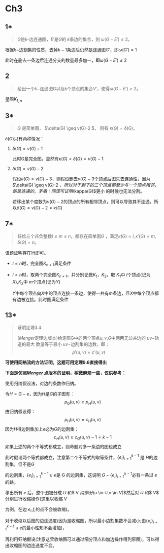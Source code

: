 # Ch3



## 1*

> $G$是k-边连通图，$E'$是$G$的  $k$条边的集合，则  $\omega(G-E') \leq 2$。

根据$k-$边割集的性质，去掉$k-1$条边后仍然是连通图$G'$，即$\omega (G')  =  1$

此时在删去一条边后连通分支的数量最多加一，即$\omega(G-E') \leq 2$



## 2

> 给出一个$k-$连通图G以及k个顶点的集合$V'$，使得$\omega(G-E') \gt 2$。

星图$K_{1,n}$

## 3*

>$G$ 是简单图， $\delta(G) \geq v(G)-2  $， 则有 $\kappa(G) = \delta(G)$。

$\delta(G)$只有两种情况：

1. $\delta(G) =  v(G)-1$

   此时G是完全图，显然有$\kappa(G) = \delta(G) = v(G)-1$

2. $\delta(G) =  v(G)-2$

   假设$\kappa(G) = v(G)-3$，则假设删去$v(G)-3$个顶点后图失去连通性，因为$\delta(G) \geq v(G)-2  $，所以对于剩下 的三个顶点都至少与一个顶点相邻，即是连通的，矛盾！同理可证明$\kappa(G)$更小 的时候也无法分割。

   若移出某个度数为$v(G)-2$的顶点的所有相邻顶点，则可以导致其不连通，所以$\delta(G) =  v(G)-2= \kappa(G)$





## 7*

>任给三个非负整数$l \leq m \leq n$，都存在简单图$G$ ，满足$\kappa(G) = l,\kappa'(G)=m,\delta (G)=n$。

该题证明存在行即可。

- $l = n$时，完全图$K_{n+1}$满足条件

- $l<n$时，取两个完全图$K_{n+1}$，并分别记做$K_1，K_2$，取 $K_1$中 $l$个顶点(记为$X$),$K_2$中 $m$个顶点(记为$Y$)

  $Y$中每个顶点向$X$中的顶点连接一条边，使得一共有$m$条边，且$X$中每个顶点都有边被连接。此时图满足条件



## 13*

>证明定理3.4
>
>($Menger$定理边版本)给定图G中的两个顶点$u,v$,$G$中两两无公共边的 $uv-$轨道的最大 数量等于最小  $uv-$边割集的边数，即：
>$$
>p'(u,v) = c'(u,v)
>$$



**可使用网络流的方法证明，这题可用定理9.6直接得出**



**下面是仿照$Menger$ 点版本的证明，稍微麻烦一些，仅供参考：**

使用归纳假设法，对边的条数作归纳。

令$H = G-e$，因为$H$是$G$的子图有：
$$
p_G(u,v) \geq p_H(u,v)
$$
由归纳假设得：
$$
p_H(u,v) = c_H(u,v)
$$
因为$H$得边割集加上$e$必为$G$的边割集：
$$
c_H(u,v) \geq c_G(u,v)-1 = k-1
$$
如果上述的两个不等式都成立，则命题对多一条边的图也成立

此时假设两个等式都成立，注意第二个不等式的取等条件，$\{e_i\}_{i=1}^{k-1}$ 是 $H$的边割集，但不是$G$

的边割集，$\{e_i\}_{i=1}^{k-1} \cup {e}$是 G 的边割集，这说明 $G- \{e_i\}_{i=1}^{k-1}$必有一条过 $e$ 的路。

移出所有 $e$ 后，整个图被分成 $U$ 和$ V $两部分$(u \in U,v \in V)$然后对 $U$ 和$ V$ 分别进行收缩操作(这里以收缩 V

为例，在边 $e_i$上的点不会被收缩)。

对于收缩以后图的边连通度(因为是收缩图，所以最小边割集数不会减小;由$\{e_i\}_{i=1}^{k-1} \cup {e}$的最小性知不会增加)，

再利用归纳假设(注意这里收缩图可以通过细分顶点和加边操作得到原图)，可以得出收缩图的边连通度不变。

